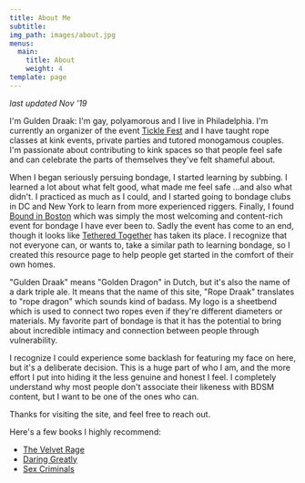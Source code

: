 ```yaml
---
title: About Me
subtitle:
img_path: images/about.jpg
menus:
  main:
    title: About
    weight: 4
template: page
---
```

*last updated Nov '19*

I'm Gulden Draak: I'm gay, polyamorous and I live in Philadelphia. I'm currently an organizer of the event [Tickle Fest](https://www.tklfest.com/) and I have taught rope classes at kink events, private parties and tutored monogamous couples. I'm passionate about contributing to kink spaces so that people feel safe and can celebrate the parts of themselves they've felt shameful about.

When I began seriously persuing bondage, I started learning by subbing. I learned a lot about what felt good, what made me feel safe ...and also what didn't. I practiced as much as I could, and I started going to bondage clubs in DC and New York to learn from more experienced riggers. Finally, I found [Bound in Boston](https://www.boundinboston.com/farewell.aspx) which was simply the most welcoming and content-rich event for bondage I have ever been to. Sadly the event has come to an end, though it looks like [Tethered Together](https://tetheredtogether.net/) has taken its place. I recognize that not everyone can, or wants to, take a similar path to learning bondage, so I created this resource page to help people get started in the comfort of their own homes.

"Gulden Draak" means "Golden Dragon" in Dutch, but it's also the name of a dark triple ale. It means that the name of this site, "Rope Draak" translates to "rope dragon" which sounds kind of badass. My logo is a sheetbend which is used to connect two ropes even if they're different diameters or materials. My favorite part of bondage is that it has the potential to bring about incredible intimacy and connection between people through vulnerability.

I recognize I could experience some backlash for featuring my face on here, but it's a deliberate decision. This is a huge part of who I am, and the more effort I put into hiding it the less genuine and honest I feel. I completely understand why most people don't associate their likeness with BDSM content, but I want to be one of the ones who can.

Thanks for visiting the site, and feel free to reach out.

Here's a few books I highly recommend:

+ [The Velvet Rage](https://www.goodreads.com/book/show/49418.The_Velvet_Rage)
+ [Daring Greatly](https://www.goodreads.com/book/show/13588356-daring-greatly)
+ [Sex Criminals](https://en.wikipedia.org/wiki/Sex_Criminals)